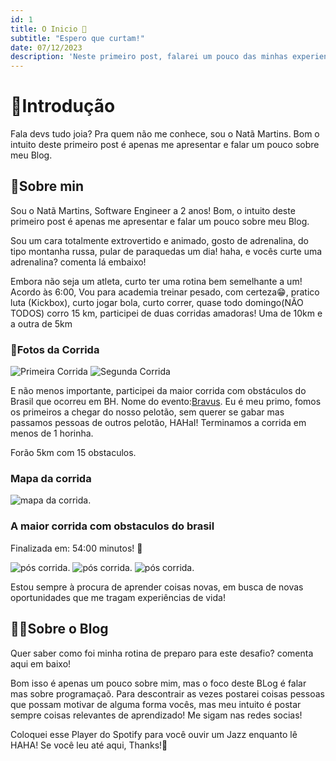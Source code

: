 ```yaml
---
id: 1
title: O Inicio 🚀
subtitle: "Espero que curtam!"
date: 07/12/2023
description: 'Neste primeiro post, falarei um pouco das minhas experiencias!'
---
```

# 🔰Introdução

Fala devs tudo joia?
Pra quem não me conhece, sou o Natã Martins.
Bom o intuito deste primeiro post é apenas me apresentar e falar um pouco sobre meu Blog.

## 🎯Sobre min

Sou o Natã Martins, Software Engineer a 2 anos!
Bom, o intuito deste primeiro post é apenas me apresentar e falar um pouco sobre meu Blog.

Sou um cara totalmente extrovertido e animado, gosto de adrenalina, do tipo montanha russa, pular de paraquedas um dia! haha, e  vocês curte uma adrenalina? comenta lá embaixo!

Embora não seja um atleta, curto ter uma rotina bem semelhante a um! Acordo às 6:00,
Vou para academia treinar pesado, com certeza😁,  pratico luta (Kickbox), curto jogar bola,  curto correr, quase todo domingo(NÃO TODOS) corro 15 km, participei de duas corridas amadoras!
Uma de 10km e a outra de 5km

### 🤳Fotos da Corrida

![Primeira Corrida](/images/img01.jpg)
![Segunda Corrida](/images/img02.jpg)

E não menos importante, participei da maior corrida com obstáculos do Brasil que ocorreu em BH. Nome do evento:[Bravus](https://www.instagram.com/bravus_race/?theme=dark).
Eu é meu primo, fomos os primeiros a chegar  do nosso pelotão, sem querer se gabar mas passamos pessoas de outros pelotão, HAHaI! Terminamos a corrida em menos de 1 horinha.

Forão 5km com 15 obstaculos.

### Mapa da corrida

![mapa da corrida](/images/img06.jpg).

### A maior corrida com obstaculos do brasil

Finalizada em: 54:00 minutos! 🦾

![pós corrida ](/images/img03.jpg).
![pós corrida ](/images/img04.jpg).
![pós corrida ](/images/img05.jpg).

Estou sempre à procura de aprender coisas novas, em busca de novas oportunidades que me tragam experiências de vida!

## 🧑‍💻Sobre o Blog

Quer saber como foi minha rotina de preparo para este desafio? comenta aqui em baixo!

Bom isso é apenas um pouco sobre mim, mas o foco deste BLog é falar mas sobre programaçaõ.
Para descontrair as vezes postarei coisas pessoas que possam motivar de alguma forma vocês, mas meu intuito é postar sempre coisas relevantes de aprendizado!
Me sigam nas redes socias!

Coloquei esse Player do Spotify para você ouvir um Jazz enquanto lê HAHA!
Se você leu até aqui, Thanks!🫡
